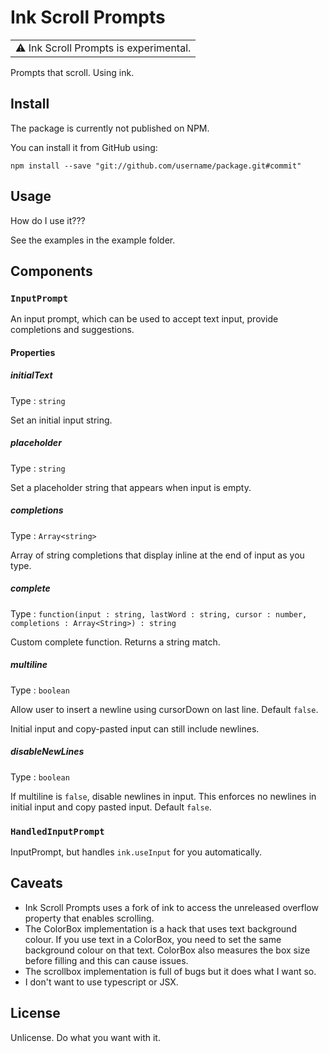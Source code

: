 # Ink Scroll Prompts
<table>
<tr>
<td>
⚠️ Ink Scroll Prompts is experimental. 
</td>
</tr>
</table>

Prompts that scroll. Using ink.

## Install
The package is currently not published on NPM.

You can install it from GitHub using:

```
npm install --save "git://github.com/username/package.git#commit"
```

## Usage
How do I use it???

See the examples in the example folder.

## Components

### `InputPrompt`

An input prompt, which can be used to accept text input, provide completions and suggestions.

####  Properties

##### initialText

Type : `string`

Set an initial input string.

##### placeholder

Type : `string`

Set a placeholder string that appears when input is empty.

##### completions

Type : `Array<string>`

Array of string completions that display inline at the end of input as you type.

##### complete

Type : `function(input : string, lastWord : string, cursor : number, completions : Array<String>) : string`

Custom complete function. Returns a string match.

##### multiline

Type : `boolean`

Allow user to insert a newline using cursorDown on last line. Default `false`.

Initial input and copy-pasted input can still include newlines.

##### disableNewLines

Type : `boolean`

If multiline is `false`, disable newlines in input. This enforces no newlines in initial input and copy pasted input. Default `false`.



### `HandledInputPrompt`

InputPrompt, but handles `ink.useInput` for you automatically.

## Caveats
- Ink Scroll Prompts uses a fork of ink to access the unreleased overflow property that enables scrolling.
- The ColorBox implementation is a hack that uses text background colour. If you use text in a ColorBox, you need to set the same background colour on that text. ColorBox also measures the box size before filling and this can cause issues.
- The scrollbox implementation is full of bugs but it does what I want so.
- I don't want to use typescript or JSX. 

## License

Unlicense. Do what you want with it.
